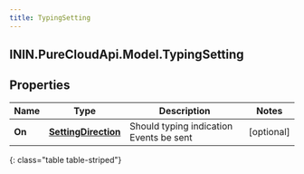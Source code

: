 ```yaml
---
title: TypingSetting
---
```

## ININ.PureCloudApi.Model.TypingSetting

## Properties

|Name | Type | Description | Notes|
|------------ | ------------- | ------------- | -------------|
| **On** | [**SettingDirection**](SettingDirection.html) | Should typing indication Events be sent | [optional] |
{: class="table table-striped"}


